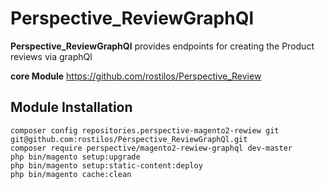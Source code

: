 # Perspective_ReviewGraphQl

**Perspective_ReviewGraphQl** provides endpoints for creating the Product reviews via graphQl

**core Module** https://github.com/rostilos/Perspective_Review

## Module Installation
```
composer config repositories.perspective-magento2-rewiew git git@github.com:rostilos/Perspective_ReviewGraphQl.git
composer require perspective/magento2-rewiew-graphql dev-master
php bin/magento setup:upgrade
php bin/magento setup:static-content:deploy
php bin/magento cache:clean
```



